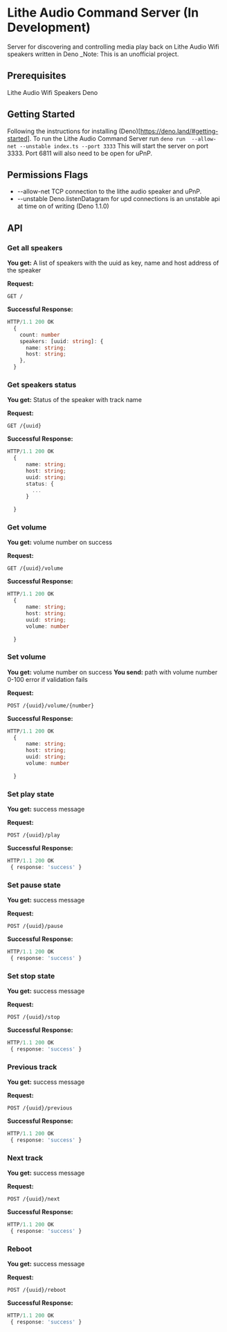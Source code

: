 # Lithe Audio Command Server (In Development)

Server for discovering and controlling media play back on Lithe Audio Wifi speakers written in Deno
_Note: This is an unofficial project.

## Prerequisites
Lithe Audio Wifi Speakers
Deno

## Getting Started
Following the instructions for installing (Deno)[https://deno.land/#getting-started].
To run the Lithe Audio Command Server run `deno run  --allow-net --unstable index.ts --port 3333`
This will start the server on port 3333. 
Port 6811 will also need to be open for uPnP.


## Permissions Flags 
- --allow-net TCP connection to the lithe audio speaker and uPnP. 
- --unstable  Deno.listenDatagram for upd connections is an unstable api at time on of writing (Deno 1.1.0) 

## API 

### Get all speakers
**You get:** A list of speakers with the uuid as key, name and host address of the speaker

**Request:**
```
GET /
```
**Successful Response:**
```ts
HTTP/1.1 200 OK
  {
    count: number
    speakers: [uuid: string]: {
      name: string;
      host: string;
    },
  }
```

### Get speakers status
**You get:** Status of the speaker with track name 

**Request:**
```
GET /{uuid}
```
**Successful Response:**
```ts
HTTP/1.1 200 OK
  {
      name: string;
      host: string;
      uuid: string;
      status: {
        ...
      }
    
  }
```

### Get volume
**You get:** volume number on success

**Request:**
```
GET /{uuid}/volume
```
**Successful Response:**
```ts
HTTP/1.1 200 OK
  {
      name: string;
      host: string;
      uuid: string;
      volume: number
    
  }
```

### Set volume
**You get:** volume number on success
**You send:** path with volume number 0-100 error if validation fails

**Request:**
```
POST /{uuid}/volume/{number}
```
**Successful Response:**
```ts
HTTP/1.1 200 OK
  {
      name: string;
      host: string;
      uuid: string;
      volume: number
    
  }
```


### Set play state
**You get:** success message

**Request:**
```
POST /{uuid}/play
```
**Successful Response:**
```ts
HTTP/1.1 200 OK
 { response: 'success' }
```

### Set pause state
**You get:** success message

**Request:**
```
POST /{uuid}/pause
```
**Successful Response:**
```ts
HTTP/1.1 200 OK
 { response: 'success' }
```

### Set stop state
**You get:** success message

**Request:**
```
POST /{uuid}/stop
```
**Successful Response:**
```ts
HTTP/1.1 200 OK
 { response: 'success' }
```

### Previous track
**You get:** success message

**Request:**
```
POST /{uuid}/previous
```
**Successful Response:**
```ts
HTTP/1.1 200 OK
 { response: 'success' }
```

### Next track
**You get:** success message

**Request:**
```
POST /{uuid}/next
```
**Successful Response:**
```ts
HTTP/1.1 200 OK
 { response: 'success' }
```

### Reboot
**You get:** success message

**Request:**
```
POST /{uuid}/reboot
```
**Successful Response:**
```ts
HTTP/1.1 200 OK
 { response: 'success' }
```